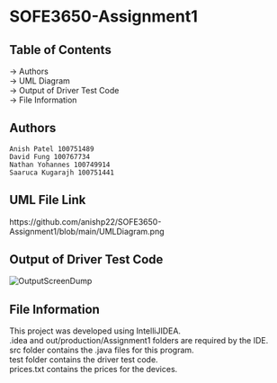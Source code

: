 # SOFE3650-Assignment1

<h2>Table of Contents</h2>
 -> Authors <br> 
 -> UML Diagram  <br>
 -> Output of Driver Test Code  <br>
 -> File Information  <br>

<h2>Authors</h2>

    Anish Patel 100751489  
    David Fung 100767734  
    Nathan Yohannes 100749914  
    Saaruca Kugarajh 100751441  




<h2>UML File Link</h2>
https://github.com/anishp22/SOFE3650-Assignment1/blob/main/UMLDiagram.png


<h2>Output of Driver Test Code</h2>


![OutputScreenDump](https://user-images.githubusercontent.com/78177953/134036257-6175376c-38d3-4c57-97fc-8d6ae7b3492b.png)


<h2>File Information</h2>
This project was developed using IntelliJIDEA.  <br>
.idea and out/production/Assignment1 folders are required by the IDE.  <br>
src folder contains the .java files for this program.  <br>
test folder contains the driver test code. <br>
prices.txt contains the prices for the devices.


